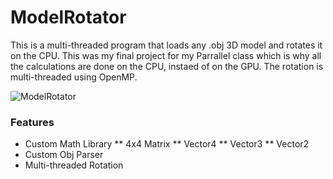# ModelRotator
This is a multi-threaded program that loads any .obj 3D model and rotates it on the CPU. This was my final project for my Parrallel class which is why all the calculations are done on the CPU, instaed of on the GPU. The rotation is multi-threaded using OpenMP.

![ModelRotator](https://user-images.githubusercontent.com/52022661/211683982-a663a461-896e-4e38-8951-4db48289ab17.gif)

### Features
* Custom Math Library
** 4x4 Matrix
** Vector4
** Vector3
** Vector2
* Custom Obj Parser
* Multi-threaded Rotation

